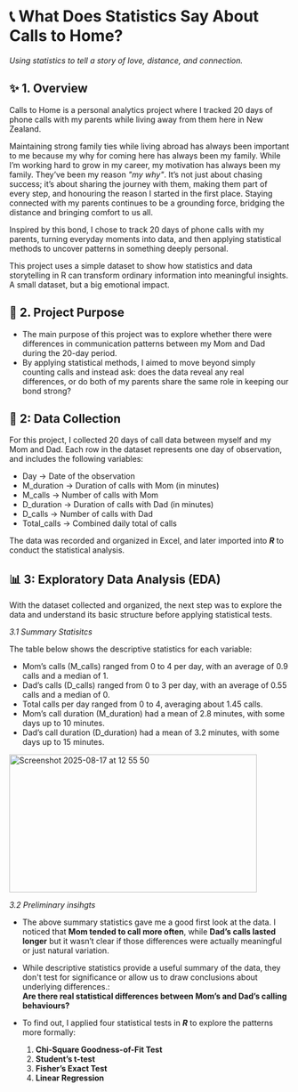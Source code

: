 # 📞 What Does Statistics Say About Calls to Home?
_Using statistics to tell a story of love, distance, and connection._

## ✨ 1. Overview
Calls to Home is a personal analytics project where I tracked 20 days of phone calls with my parents while living away from them here in New Zealand.

Maintaining strong family ties while living abroad has always been important to me  because my why for coming here has always been my family. 
While I’m working hard to grow in my career, my motivation has always been my family. They’ve been my reason _"my why"_. 
It’s not just about chasing success; it’s about sharing the journey with them, making them part of every step, and honouring the reason I started in the first place. 
Staying connected with my parents continues to be a grounding force, bridging the distance and bringing comfort to us all.

Inspired by this bond, I chose to track 20 days of phone calls with my parents, turning everyday moments into data, and then applying statistical methods to uncover patterns in something deeply personal.

This project uses a simple dataset to show how statistics and data storytelling in R can transform ordinary information into meaningful insights. 
A small dataset, but a big emotional impact.

## 🎯 2. Project Purpose

- The main purpose of this project was to explore whether there were differences in communication patterns between my Mom and Dad during the 20-day period.
- By applying statistical methods, I aimed to move beyond simply counting calls and instead ask: does the data reveal any real differences, or do both of my parents share the same role in keeping our bond strong?

## 📂 2: Data Collection

For this project, I collected 20 days of call data between myself and my Mom and Dad.
Each row in the dataset represents one day of observation, and includes the following variables:

- Day → Date of the observation
- M_duration → Duration of calls with Mom (in minutes)
- M_calls → Number of calls with Mom
- D_duration → Duration of calls with Dad (in minutes)
- D_calls → Number of calls with Dad
- Total_calls → Combined daily total of calls

The data was recorded and organized in Excel, and later imported into _**R**_ to conduct the statistical analysis.

## 📊 3: Exploratory Data Analysis (EDA)

With the dataset collected and organized, the next step was to explore the data and understand its basic structure before applying statistical tests.

_3.1 Summary Statisitcs_

The table below shows the descriptive statistics for each variable:
  - Mom’s calls (M_calls) ranged from 0 to 4 per day, with an average of 0.9 calls and a median of 1.
  - Dad’s calls (D_calls) ranged from 0 to 3 per day, with an average of 0.55 calls and a median of 0.
  - Total calls per day ranged from 0 to 4, averaging about 1.45 calls.
  - Mom’s call duration (M_duration) had a mean of 2.8 minutes, with some days up to 10 minutes.
  - Dad’s call duration (D_duration) had a mean of 3.2 minutes, with some days up to 15 minutes.

<img width="445" height="248" alt="Screenshot 2025-08-17 at 12 55 50" src="https://github.com/user-attachments/assets/1fda6cbf-ec46-4672-b99a-0f72d5de6a81" />

_3.2 Preliminary insihgts_

- The above summary statistics gave me a good first look at the data. I noticed that **Mom tended to call more often**, while **Dad’s calls lasted longer**  but it wasn’t clear if those differences were actually meaningful or just natural variation.
  
- While descriptive statistics provide a useful summary of the data, they don't test for significance or allow us to draw conclusions about underlying differences.:  
  **Are there real statistical differences between Mom’s and Dad’s calling behaviours?**
- To find out, I applied four statistical tests in _**R**_ to explore the patterns more formally:

  1. **Chi-Square Goodness-of-Fit Test**
  2. **Student’s t-test**
  3. **Fisher’s Exact Test**
  4. **Linear Regression**


